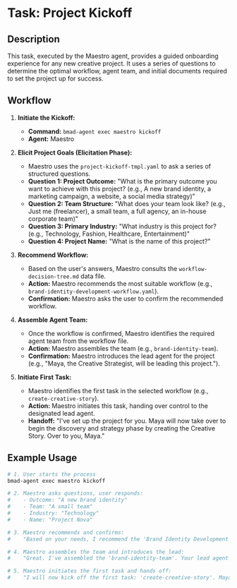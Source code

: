# Task: Project Kickoff

## Description

This task, executed by the Maestro agent, provides a guided onboarding experience for any new creative project. It uses a series of questions to determine the optimal workflow, agent team, and initial documents required to set the project up for success.

## Workflow

1.  **Initiate the Kickoff:**
    -   **Command:** `bmad-agent exec maestro kickoff`
    -   **Agent:** Maestro

2.  **Elicit Project Goals (Elicitation Phase):**
    -   Maestro uses the `project-kickoff-tmpl.yaml` to ask a series of structured questions.
    -   **Question 1: Project Outcome:** "What is the primary outcome you want to achieve with this project? (e.g., A new brand identity, a marketing campaign, a website, a social media strategy)"
    -   **Question 2: Team Structure:** "What does your team look like? (e.g., Just me (freelancer), a small team, a full agency, an in-house corporate team)"
    -   **Question 3: Primary Industry:** "What industry is this project for? (e.g., Technology, Fashion, Healthcare, Entertainment)"
    -   **Question 4: Project Name:** "What is the name of this project?"

3.  **Recommend Workflow:**
    -   Based on the user's answers, Maestro consults the `workflow-decision-tree.md` data file.
    -   **Action:** Maestro recommends the most suitable workflow (e.g., `brand-identity-development-workflow.yaml`).
    -   **Confirmation:** Maestro asks the user to confirm the recommended workflow.

4.  **Assemble Agent Team:**
    -   Once the workflow is confirmed, Maestro identifies the required agent team from the workflow file.
    -   **Action:** Maestro assembles the team (e.g., `brand-identity-team`).
    -   **Confirmation:** Maestro introduces the lead agent for the project (e.g., "Maya, the Creative Strategist, will be leading this project.").

5.  **Initiate First Task:**
    -   Maestro identifies the first task in the selected workflow (e.g., `create-creative-story`).
    -   **Action:** Maestro initiates this task, handing over control to the designated lead agent.
    -   **Handoff:** "I've set up the project for you. Maya will now take over to begin the discovery and strategy phase by creating the Creative Story. Over to you, Maya."

## Example Usage

```bash
# 1. User starts the process
bmad-agent exec maestro kickoff

# 2. Maestro asks questions, user responds:
#    - Outcome: "A new brand identity"
#    - Team: "A small team"
#    - Industry: "Technology"
#    - Name: "Project Nova"

# 3. Maestro recommends and confirms:
#    "Based on your needs, I recommend the 'Brand Identity Development Workflow'. Is that correct?"

# 4. Maestro assembles the team and introduces the lead:
#    "Great. I've assembled the 'brand-identity-team'. Your lead agent will be Maya, the Creative Strategist."

# 5. Maestro initiates the first task and hands off:
#    "I will now kick off the first task: 'create-creative-story'. Maya, please take it from here."
